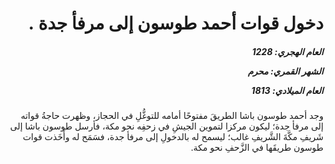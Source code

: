<h1 dir="rtl">دخول قوات أحمد طوسون إلى مرفأ جدة .</h1>

<h5 dir="rtl">العام الهجري:  1228

الشهر القمري: محرم

العام الميلادي: 1813</h5>

<p dir="rtl">وجد أحمد طوسون باشا الطريقَ مفتوحًا أمامه للتوغُّلِ في الحجاز، وظهرت حاجةُ قواته إلى مرفأ جدة؛ ليكون مركزا لتموين الجيشِ في زحفِه نحو مكة، فأرسل طوسون باشا إلى شَريفِ مكَّةَ الشَّريفِ غالب؛ ليسمح له بالدخولِ إلى مرفأ جدة، فسَمَح له وأَخَذت قوات طوسون طريقَها في الزَّحفِ نحو مكة.</p></br>
